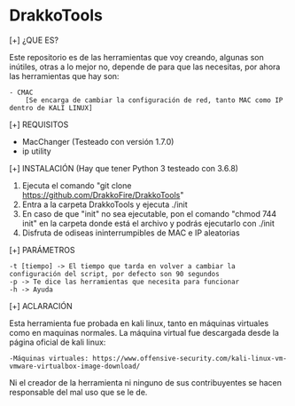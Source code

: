 # DrakkoTools
[+] ¿QUE ES?

Este repositorio es de las herramientas que voy creando, algunas son inútiles, otras a lo mejor no, depende de para que las necesitas, por ahora las herramientas que hay son:

	- CMAC
		[Se encarga de cambiar la configuración de red, tanto MAC como IP dentro de KALI LINUX]

[+] REQUISITOS

- MacChanger (Testeado con versión 1.7.0)
- ip utility 

[+] INSTALACIÓN (Hay que tener Python 3 testeado con 3.6.8)

1) Ejecuta el comando "git clone https://github.com/DrakkoFire/DrakkoTools"
2) Entra a la carpeta DrakkoTools y ejecuta ./init
3) En caso de que "init" no sea ejecutable, pon el comando "chmod 744 init" en la carpeta donde está el archivo y podrás ejecutarlo con ./init
4) Disfruta de odiseas ininterrumpibles de MAC e IP aleatorias

[+] PARÁMETROS

	-t [tiempo] -> El tiempo que tarda en volver a cambiar la configuración del script, por defecto son 90 segundos
	-p -> Te dice las herramientas que necesita para funcionar
	-h -> Ayuda

[+] ACLARACIÓN

Esta herramienta fue probada en kali linux, tanto en máquinas virtuales como en maquinas normales.
La máquina virtual fue descargada desde la página oficial de kali linux: 

	-Máquinas virtuales: https://www.offensive-security.com/kali-linux-vm-vmware-virtualbox-image-download/

Ni el creador de la herramienta ni ninguno de sus contribuyentes se hacen responsable del mal uso que se le de.
